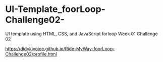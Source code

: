 # UI-Template_foorLoop-Challenge02-
UI template using  HTML, CSS, and JavaScript forloop Week 01 Challenge 02

https://didykivoice.github.io/Ride-MyWay-foorLoop-Challenge02/profile.html
